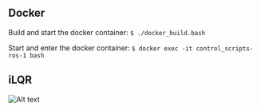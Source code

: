 ## Docker

Build and start the docker container:
`$ ./docker_build.bash`

Start and enter the docker container:
`$ docker exec -it control_scripts-ros-1 bash`

## iLQR

![Alt text](./images/test2.gif)
